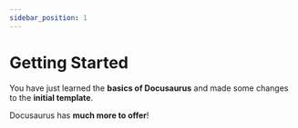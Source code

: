 ```yaml
---
sidebar_position: 1
---
```


# Getting Started

You have just learned the **basics of Docusaurus** and made some changes to the **initial template**.

Docusaurus has **much more to offer**!
